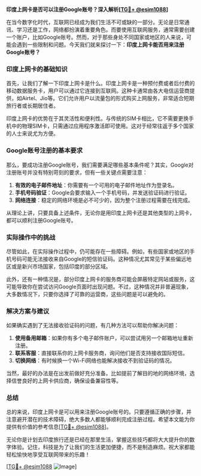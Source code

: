 **印度上网卡是否可以注册Google账号？深入解析[[TG💪+ @esim1088](https://t.me/s/esim1088)]**

在当今数字化时代，互联网已经成为我们生活不可或缺的一部分。无论是日常通讯、学习还是工作，网络都扮演着重要角色。而要使用互联网服务，通常需要创建一个账户，比如Google账号。然而，对于那些身处不同国家或地区的人来说，可能会遇到一些限制和问题。今天我们就来探讨一下：**印度上网卡能否用来注册Google账号？**

### 印度上网卡的基础知识

首先，让我们了解一下印度上网卡是什么。印度上网卡是一种预付费或者后付费的移动数据服务卡，用户可以通过它连接到互联网。这种卡通常由各大电信运营商提供，如Airtel、Jio等。它们允许用户以流量包的形式购买上网服务，非常适合短期旅行者或长期居住者。

印度上网卡的优势在于其灵活性和便利性。与传统的SIM卡相比，它不需要更换手机中的物理SIM卡，只需通过应用程序激活即可使用。这对于经常往返于多个国家的人士来说尤为方便。

### Google账号注册的基本要求

那么，要成功注册Google账号，我们需要满足哪些基本条件呢？其实，Google对注册账号并没有特别苛刻的要求，但有一些关键点需要注意：

1. **有效的电子邮件地址**：你需要有一个可用的电子邮件地址作为登录名。
2. **手机号码验证**：Google会要求输入一个手机号码，并发送验证码进行验证。
3. **网络连接**：稳定的网络环境是必不可少的，因为整个注册过程需要在线完成。

从理论上讲，只要具备上述条件，无论你是用印度上网卡还是其他类型的上网卡，都可以顺利注册Google账号。

### 实际操作中的挑战

尽管如此，在实际操作过程中，仍可能存在一些障碍。例如，有些国家或地区的手机号码可能无法接收来自Google的短信验证码。这种情况尤其常见于某些偏远地区或是新兴市场国家，包括印度的部分区域。

此外，还有一种情况是，部分印度上网卡的服务商可能会屏蔽特定网站或服务，这可能导致你在尝试访问Google页面时出现问题。不过，这种情况并非普遍现象，大多数情况下，只要你选择了可靠的运营商，这些问题是可以避免的。

### 解决方案与建议

如果确实遇到了无法接收验证码的问题，有几种方法可以帮助你解决问题：

1. **使用备用邮箱**：如果你有多个电子邮件账户，可以尝试用另一个邮箱地址重新注册。
2. **联系客服**：直接联系你的上网卡服务商，询问他们是否支持接收国际短信。
3. **切换网络**：有时候换一个Wi-Fi网络也能解决接收不到验证码的情况。

当然，最好的办法是在出发前做好充分准备。比如提前了解目的地的网络环境，选择信誉良好的上网卡供应商，确保设备兼容性等。

### 总结

总的来说，印度上网卡是可以用来注册Google账号的。只要遵循正确的步骤，并注意避开潜在的技术障碍，绝大多数人都能够顺利完成注册过程。希望本文能为你提供有价值的参考信息[[TG💪+ @esim1088](https://t.me/s/esim1088)]。

无论你是计划去印度旅行还是已经在那里生活，掌握这些技巧都将大大提升你的数字体验。记住，科技是为了让我们的生活更加便捷，而不是制造麻烦。祝大家都能轻松愉快地享受互联网带来的乐趣！

[[TG💪+ @esim1088](https://t.me/s/esim1088) ![Image](https://i.postimg.cc/4NQfJmqS/Snipaste-2025-05-13-00-14-12.png)]